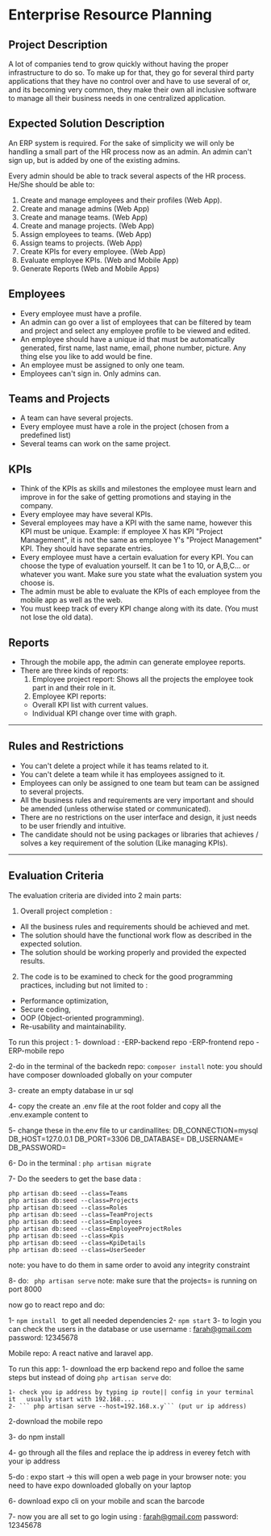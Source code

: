 # Enterprise Resource Planning

## Project Description

A lot of companies tend to grow quickly without having the proper infrastructure to do so. To make up for that, they go for several third party applications that they have no control over and have to use several of or, and its becoming very common, they make their own all inclusive software to manage all their business needs in one centralized application.

## Expected Solution Description

An ERP system is required. For the sake of simplicity we will only be handling a small part of the HR process now as an admin. An admin can't sign up, but is added by one of the existing admins.

Every admin should be able to track several aspects of the HR process.
He/She should be able to:
1. Create and manage employees and their profiles (Web App).
2. Create and manage admins (Web App)
3. Create and manage teams. (Web App)
4. Create and manage projects. (Web App)
5. Assign employees to teams. (Web App)
6. Assign teams to projects. (Web App)
7. Create KPIs for every employee. (Web App)
8. Evaluate employee KPIs. (Web and Mobile App)
9. Generate Reports (Web and Mobile Apps)

## Employees
- Every employee must have a profile.
- An admin can go over a list of employees that can be filtered by team and project and select any employee profile to be viewed and edited.
- An employee should have a unique id that must be automatically generated, first name, last name, email, phone number, picture. Any thing else you like to add would be fine.
- An employee must be assigned to only one team.
- Employees can't sign in. Only admins can.

## Teams and Projects
- A team can have several projects.
- Every employee must have a role in the project (chosen from a predefined list)
- Several teams can work on the same project.

## KPIs
- Think of the KPIs as skills and milestones the employee must learn and improve in for the sake of getting promotions and staying in the company.
- Every employee may have several KPIs.
- Several employees may have a KPI with the same name, however this KPI must be unique. Example: if employee X has KPI "Project Management", it is not the same as employee Y's "Project Management" KPI. They should have separate entries.
- Every employee must have a certain evaluation for every KPI. You can choose the type of evaluation yourself. It can be 1 to 10, or A,B,C... or whatever you want. Make sure you state what the evaluation system you choose is.
- The admin must be able to evaluate the KPIs of each employee from the mobile app as well as the web.
- You must keep track of every KPI change along with its date. (You must not lose the old data).


## Reports
- Through the mobile app, the admin can generate employee reports.
- There are three kinds of reports:
  1. Employee project report: Shows all the projects the employee took part in and their role in it.
  2. Employee KPI reports:
    - Overall KPI list with current values.
    - Individual KPI change over time with graph.

<hr>

## Rules and Restrictions
- You can't delete a project while it has teams related to it.
- You can't delete a team while it has employees assigned to it.
- Employees can only be assigned to one team but team can be assigned to several projects.
- All the business rules and requirements are very important and should be amended (unless otherwise stated or communicated).
- There are no restrictions on the user interface and design, it just needs to be user friendly and intuitive.
- The candidate should not be using packages or libraries that achieves / solves a key requirement of the solution (Like managing KPIs).

<hr>

## Evaluation Criteria
The evaluation criteria are divided into 2 main parts:
1. Overall project completion :
  - All the business rules and requirements should be achieved and met.
  - The solution should have the functional work flow as described in the expected solution.
  - The solution should be working properly and provided the expected results.
2. The code is to be examined to check for the good programming practices, including but not limited to :
  - Performance optimization,
  - Secure coding,
  - OOP (Object-oriented programming).
  - Re-usability and maintainability.

To run  this project :
1- download : 
-ERP-backend repo
-ERP-frontend repo
-ERP-mobile  repo

2-do in the terminal of  the backedn repo:
``` composer install ```
note: you should have composer downloaded globally on your computer

3- create an empty  database in ur sql 

4- copy the create an .env file at the root folder and copy all the .env.example content to

5- change these in the.env file to ur cardinallites:
DB_CONNECTION=mysql
DB_HOST=127.0.0.1
DB_PORT=3306
DB_DATABASE=
DB_USERNAME=
DB_PASSWORD=

6- Do in the terminal :
```php artisan migrate```

7- Do the seeders to get the base  data :
```
php artisan db:seed --class=Teams
php artisan db:seed --class=Projects
php artisan db:seed --class=Roles
php artisan db:seed --class=TeamProjects
php artisan db:seed --class=Employees
php artisan db:seed --class=EmployeeProjectRoles
php artisan db:seed --class=Kpis
php artisan db:seed --class=KpiDetails
php artisan db:seed --class=UserSeeder

```
note: you have to do them in same order to avoid any integrity constraint

8- do:
``` php artisan serve```
note: make sure that the  projects= is running on port 8000

now go to react repo and do:

1- ```npm install ``` to get all needed dependencies
2- ``` npm start ```
3- to login you can check the users in the database or use 
username : farah@gmail.com  password: 12345678

Mobile repo:
A react native and  laravel  app.

To run this app:
1- download the erp backend repo and folloe the same steps
but instead of doing ``` php artisan serve ``` do:

    1- check you ip address by typing ip route|| config in your terminal it   usually start with 192.168....
    2- ``` php artisan serve --host=192.168.x.y``` (put ur ip address)

2-download the mobile repo 

3- do npm install

4- go through all the files and replace the ip address in everey fetch with your ip address

5-do : expo start -> this will open a web page in your browser
note: you need to have expo downloaded globally on your laptop 


6- download expo cli on your mobile  and scan the barcode 

7- now you are all set to go 
login using : farah@gmail.com   password: 12345678
 



